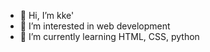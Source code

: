 - 👋 Hi, I’m kke'
- 👀 I’m interested in web development
- 🌱 I’m currently learning HTML, CSS, python
<!---
dinagoethe/dinagoethe is a ✨ special ✨ repository because its `README.md` (this file) appears on your GitHub profile.
You can click the Preview link to take a look at your changes.
--->

